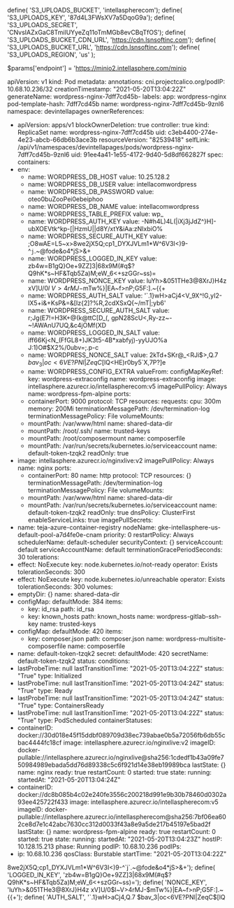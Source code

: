 define( 'S3_UPLOADS_BUCKET', 'intellaspherecom');
define( 'S3_UPLOADS_KEY', '87d4L3FWsXV7a5DqoG9a');
define( 'S3_UPLOADS_SECRET', 'CNvsIAZxGaC8TmilUYyeZq11oTmMGb8evCBqTfOS');
define( 'S3_UPLOADS_BUCKET_CDN_URL', 'https://cdn.lsnsoftinc.com');
define( 'S3_UPLOADS_BUCKET_URL', 'https://cdn.lsnsoftinc.com');
define( 'S3_UPLOADS_REGION', 'us' );



$params['endpoint'] = 'https://minio2.intellasphere.com/minio






































































apiVersion: v1
kind: Pod
metadata:
  annotations:
    cni.projectcalico.org/podIP: 10.68.10.236/32
  creationTimestamp: "2021-05-20T13:04:22Z"
  generateName: wordpress-nginx-7dff7cd45b-
  labels:
    app: wordpress-nginx
    pod-template-hash: 7dff7cd45b
  name: wordpress-nginx-7dff7cd45b-9znl6
  namespace: devintellapages
  ownerReferences:
  - apiVersion: apps/v1
    blockOwnerDeletion: true
    controller: true
    kind: ReplicaSet
    name: wordpress-nginx-7dff7cd45b
    uid: c3eb4400-274e-4e23-abcb-66db6b3ace3b
  resourceVersion: "82539418"
  selfLink: /api/v1/namespaces/devintellapages/pods/wordpress-nginx-7dff7cd45b-9znl6
  uid: 91ee4a41-1e55-4172-9d40-5d8df662827f
spec:
  containers:
  - env:
    - name: WORDPRESS_DB_HOST
      value: 10.25.128.2
    - name: WORDPRESS_DB_USER
      value: intellacomwordpress
    - name: WORDPRESS_DB_PASSWORD
      value: oteo0buZooPei0ebeiphoo
    - name: WORDPRESS_DB_NAME
      value: intellacomwordpress
    - name: WORDPRESS_TABLE_PREFIX
      value: wp_
    - name: WORDPRESS_AUTH_KEY
      value: -N#h4L)4L(|iXj3jJdZ^}H]-ubXOEVtk^kp-[|HzmU||d8Y/xtY&iAa:zNIxbiO%
    - name: WORDPRESS_SECURE_AUTH_KEY
      value: ;O8wAE=L5~x>8we2jX5Q;cp1_DYXJVLm1*W^6V3I<)9-^`j`.~@fode&o4*jS>&+
    - name: WORDPRESS_LOGGED_IN_KEY
      value: zb4w=B1gQ}Oe+9ZZ]3|68x9M(#q$?Q9hK*s~HF&Tqb5Za)M;eW_6<+szGGr~ss)=
    - name: WORDPRESS_NONCE_KEY
      value: luYh>&051THe3@8XrJ}H4z xV]U/0$l~V>4rMJ-$mTw%}|EA~f>nP;G5F:].~{{+
    - name: WORDPRESS_AUTH_SALT
      value: '`.1}wH>aCj4<V_9X^!G,yI2-lX5+i&+KsP&=&[Iz{2]?%R,2cdXSxQ{~/mT|;yb6'
    - name: WORDPRESS_SECURE_AUTH_SALT
      value: r;Jg(E7!=H3K+@(k@ttC[D_(, gpN28ScU<,Ry-zz~-~!AWAnU7UQ,&c4jOMf(XD
    - name: WORDPRESS_LOGGED_IN_SALT
      value: iff66Kj<N_(FfGL8+)JK3t5-4B*xabfyj)-yyUJO%a J:1)O#$X2%/0ubv=;.p-c
    - name: WORDPRESS_NONCE_SALT
      value: 2kTd+SKr@_<RJi$>,Q.7 $bav_3|oc<6VE?PNl|ZeqC$[lQ<HE)r0by5`X,7P?]e
    - name: WORDPRESS_CONFIG_EXTRA
      valueFrom:
        configMapKeyRef:
          key: wordpress-extraconfig
          name: wordpress-extraconfig
    image: intellasphere.azurecr.io/intellaspherecom:v5
    imagePullPolicy: Always
    name: wordpress-fpm-alpine
    ports:
    - containerPort: 9000
      protocol: TCP
    resources:
      requests:
        cpu: 300m
        memory: 200Mi
    terminationMessagePath: /dev/termination-log
    terminationMessagePolicy: File
    volumeMounts:
    - mountPath: /var/www/html
      name: shared-data-dir
    - mountPath: /root/.ssh/
      name: trusted-keys
    - mountPath: /root/composermount
      name: composerfile
    - mountPath: /var/run/secrets/kubernetes.io/serviceaccount
      name: default-token-tzqk2
      readOnly: true
  - image: intellasphere.azurecr.io/nginxlive:v2
    imagePullPolicy: Always
    name: nginx
    ports:
    - containerPort: 80
      name: http
      protocol: TCP
    resources: {}
    terminationMessagePath: /dev/termination-log
    terminationMessagePolicy: File
    volumeMounts:
    - mountPath: /var/www/html
      name: shared-data-dir
    - mountPath: /var/run/secrets/kubernetes.io/serviceaccount
      name: default-token-tzqk2
      readOnly: true
  dnsPolicy: ClusterFirst
  enableServiceLinks: true
  imagePullSecrets:
  - name: teja-azure-container-registry
  nodeName: gke-intellasphere-us-default-pool-a7d4fe0e-cnam
  priority: 0
  restartPolicy: Always
  schedulerName: default-scheduler
  securityContext: {}
  serviceAccount: default
  serviceAccountName: default
  terminationGracePeriodSeconds: 30
  tolerations:
  - effect: NoExecute
    key: node.kubernetes.io/not-ready
    operator: Exists
    tolerationSeconds: 300
  - effect: NoExecute
    key: node.kubernetes.io/unreachable
    operator: Exists
    tolerationSeconds: 300
  volumes:
  - emptyDir: {}
    name: shared-data-dir
  - configMap:
      defaultMode: 384
      items:
      - key: id_rsa
        path: id_rsa
      - key: known_hosts
        path: known_hosts
      name: wordpress-gitlab-ssh-key
    name: trusted-keys
  - configMap:
      defaultMode: 420
      items:
      - key: composer.json
        path: composer.json
      name: wordpress-multisite-composerfile
    name: composerfile
  - name: default-token-tzqk2
    secret:
      defaultMode: 420
      secretName: default-token-tzqk2
status:
  conditions:
  - lastProbeTime: null
    lastTransitionTime: "2021-05-20T13:04:22Z"
    status: "True"
    type: Initialized
  - lastProbeTime: null
    lastTransitionTime: "2021-05-20T13:04:24Z"
    status: "True"
    type: Ready
  - lastProbeTime: null
    lastTransitionTime: "2021-05-20T13:04:24Z"
    status: "True"
    type: ContainersReady
  - lastProbeTime: null
    lastTransitionTime: "2021-05-20T13:04:22Z"
    status: "True"
    type: PodScheduled
  containerStatuses:
  - containerID: docker://30d018e45f15ddbf089709d38ec739abae0b5a72056fb6db55cbac4444fc18cf
    image: intellasphere.azurecr.io/nginxlive:v2
    imageID: docker-pullable://intellasphere.azurecr.io/nginxlive@sha256:1cdedf1b43a09fe750984989ebada5dd76d89338c5c6f921d14e38eb19989bca
    lastState: {}
    name: nginx
    ready: true
    restartCount: 0
    started: true
    state:
      running:
        startedAt: "2021-05-20T13:04:24Z"
  - containerID: docker://dc8b085b4c02e240fe3556c200218d991e9b30b78460d0302a93ee425722f433
    image: intellasphere.azurecr.io/intellaspherecom:v5
    imageID: docker-pullable://intellasphere.azurecr.io/intellaspherecom@sha256:7bf06ea602ce8d7e1c42abc7630cc312d0033f43a8e9a5de217b45197e5bad2f
    lastState: {}
    name: wordpress-fpm-alpine
    ready: true
    restartCount: 0
    started: true
    state:
      running:
        startedAt: "2021-05-20T13:04:23Z"
  hostIP: 10.128.15.213
  phase: Running
  podIP: 10.68.10.236
  podIPs:
  - ip: 10.68.10.236
  qosClass: Burstable
  startTime: "2021-05-20T13:04:22Z"
  
  
  
  
  
  
  
  
  
  
  
  
  
  
  
  
  
  
  
  
  
  
  
  <?php
/**
 * The base configuration for WordPress
 *
 * The wp-config.php creation script uses this file during the
 * installation. You don't have to use the web site, you can
 * copy this file to "wp-config.php" and fill in the values.
 *
 * This file contains the following configurations:
 *
 * * MySQL settings
 * * Secret keys
 * * Database table prefix
 * * ABSPATH
 *
 * @link https://wordpress.org/support/article/editing-wp-config-php/
 *
 * @package WordPress
 */

// ** MySQL settings - You can get this info from your web host ** //
/** The name of the database for WordPress */
define( 'DB_NAME', 'intellacomwordpress');

/** MySQL database username */
define( 'DB_USER', 'intellacomwordpress');

/** MySQL database password */
define( 'DB_PASSWORD', 'oteo0buZooPei0ebeiphoo');

/** MySQL hostname */
define( 'DB_HOST', '10.25.128.2');

/** Database Charset to use in creating database tables. */
define( 'DB_CHARSET', 'utf8');

/** The Database Collate type. Don't change this if in doubt. */
define( 'DB_COLLATE', '');

/**#@+
 * Authentication Unique Keys and Salts.
 *
 * Change these to different unique phrases!
 * You can generate these using the {@link https://api.wordpress.org/secret-key/1.1/salt/ WordPress.org secret-key service}
 * You can change these at any point in time to invalidate all existing cookies. This will force all users to have to log in again.
 *
 * @since 2.6.0
 */
define( 'AUTH_KEY',         '-N#h4L)4L(|iXj3jJdZ^}H]-ubXOEVtk^kp-[|HzmU||d8Y/xtY&iAa:zNIxbiO%');
define( 'SECURE_AUTH_KEY',  ';O8wAE=L5~x>8we2jX5Q;cp1_DYXJVLm1*W^6V3I<)9-^`j`.~@fode&o4*jS>&+');
define( 'LOGGED_IN_KEY',    'zb4w=B1gQ}Oe+9ZZ]3|68x9M(#q$?Q9hK*s~HF&Tqb5Za)M;eW_6<+szGGr~ss)=');
define( 'NONCE_KEY',        'luYh>&051THe3@8XrJ}H4z xV]U/0$l~V>4rMJ-$mTw%}|EA~f>nP;G5F:].~{{+');
define( 'AUTH_SALT',        '`.1}wH>aCj4<V_9X^!G,yI2-lX5+i&+KsP&=&[Iz{2]?%R,2cdXSxQ{~/mT|;yb6');
define( 'SECURE_AUTH_SALT', 'r;Jg(E7!=H3K+@(k@ttC[D_(, gpN28ScU<,Ry-zz~-~!AWAnU7UQ,&c4jOMf(XD');
define( 'LOGGED_IN_SALT',   'iff66Kj<N_(FfGL8+)JK3t5-4B*xabfyj)-yyUJO%a J:1)O#$X2%/0ubv=;.p-c');
define( 'NONCE_SALT',       '2kTd+SKr@_<RJi$>,Q.7 $bav_3|oc<6VE?PNl|ZeqC$[lQ<HE)r0by5`X,7P?]e');

/**#@-*/

/**
 * WordPress Database Table prefix.
 *
 * You can have multiple installations in one database if you give each
 * a unique prefix. Only numbers, letters, and underscores please!
 */
$table_prefix = 'wp_';

/**
 * For developers: WordPress debugging mode.
 *
 * Change this to true to enable the display of notices during development.
 * It is strongly recommended that plugin and theme developers use WP_DEBUG
 * in their development environments.
 *
 * For information on other constants that can be used for debugging,
 * visit the documentation.
 *
 * @link https://wordpress.org/support/article/debugging-in-wordpress/
 */
define( 'WP_DEBUG', false );

// If we're behind a proxy server and using HTTPS, we need to alert WordPress of that fact
// see also http://codex.wordpress.org/Administration_Over_SSL#Using_a_Reverse_Proxy
if (isset($_SERVER['HTTP_X_FORWARDED_PROTO']) && $_SERVER['HTTP_X_FORWARDED_PROTO'] === 'https') {
	$_SERVER['HTTPS'] = 'on';
}

// WORDPRESS_CONFIG_EXTRA
/* w3 total cache */
define( 'WP_CACHE', false /* Modified by NitroPack */ );
define('FS_METHOD','direct');
/* specifying digital ocean keys for s3-uploads */

define( 'S3_UPLOADS_BUCKET', 'intellaspherecom');
define( 'S3_UPLOADS_KEY', '87d4L3FWsXV7a5DqoG9a');
define( 'S3_UPLOADS_SECRET', 'CNvsIAZxGaC8TmilUYyeZq11oTmMGb8evCBqTfOS');
define( 'S3_UPLOADS_BUCKET_CDN_URL', 'https://cdn.lsnsoftinc.com');
define( 'S3_UPLOADS_BUCKET_URL', 'https://cdn.lsnsoftinc.com');
define( 'S3_UPLOADS_REGION', 'us' );


/* That's all, stop editing! Happy publishing. */

/** Absolute path to the WordPress directory. */
if ( ! defined( 'ABSPATH' ) ) {
	define( 'ABSPATH', __DIR__ . '/' );
}

/** Sets up WordPress vars and included files. */
require_once ABSPATH . 'wp-settings.php';












add_filter( 's3_uploads_s3_client_params', function ( $params ) {
	$params['endpoint'] = 'https://minio2.intellasphere.com/minio';
	$params['use_path_style_endpoint'] = true;
	$params['debug'] = false; // Set to true if uploads are failing.
	return $params;
} );












